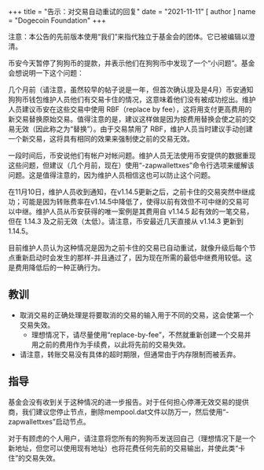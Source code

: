 
+++
title = "告示：对交易自动重试的回复"
date = "2021-11-11"
[ author ]
  name = "Dogecoin Foundation"
+++

注意：本公告的先前版本使用“我们”来指代独立于基金会的团体。它已被编辑以澄清。

币安今天暂停了狗狗币的提款，并表示他们在狗狗币中发现了一个“小问题”。基金会想说明一下这个问题：

几个月前（请注意，虽然较早的帖子说是一年，但首次确认提及是4月）币安通知狗狗币钱包维护人员他们有交易卡住的情况，这意味着他们没有被成功挖出。维护人员建议币安在这些交易中使用 RBF（replace by fee），这将用支付更高费用的新交易替换原始交易。值得注意的是，建议这样做是因为按费用替换会使之前的交易无效（因此称之为“替换”）。由于交易禁用了 RBF，维护人员当时建议手动创建一个新交易，这将具有相同的效果来强制使之前的交易无效。

一段时间后，币安说他们有帐户对帐问题。维护人员无法使用币安提供的数据重现这些问题，但建议（几个月前，现在）使用“-zapwallettxes”命令行选项来缓解该问题。这是值得注意的，因为维护人员相信这也可以防止这个问题。

在11月10日，维护人员收到通知，在v1.14.5更新之后，之前卡住的交易突然中继成功；可能是因为转账费率在v1.14.5中降低了，使得以前有效但不可中继的交易可以中继。维护人员从币安获得的唯一案例是其费用自 v1.14.5 起有效的一笔交易，但在 1.14.3 及之前无效（太低）。请注意，币安最近几天直接从 v1.14.3 更新到 1.14.5。

目前维护人员认为这种情况是因为之前卡住的交易已自动重试，就像升级后每个节点重新启动时会发生的那样-并且通过了，因为现在所需的最低中继费用较低。这是费用降低后的一种正确行为。

## 教训

* 取消交易的正确处理是将要取消的交易的输入用于不同的交易，这会使第一个交易失效。
  * 理想情况下，请尽量使用“replace-by-fee”，不然就重新创建一个交易并用之前的费用作为手续费，以此将先前的交易失效。
* 请注意，转账交易没有具体的超时期限，但通常由于内存限制而被丢弃。

## 指导

基金会没有收到关于这种情况的进一步报告。对于任何担心停滞无效交易的提供商，我们建议您停止节点，删除mempool.dat文件以防万一，然后使用“-zapwallettxes”启动节点。

对于有顾虑的个人用户，请注意将您所有的狗狗币发送回自己（理想情况下是一个新地址，但您可以使用现有地址）也将花费任何先前的交易输出，并使此类“卡住”的交易失效。

